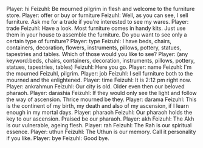 Player: hi
Feizuhl: Be mourned pilgrim in flesh and welcome to the furniture store.
Player: offer or buy or furniture
Feizuhl: Well, as you can see, I sell furniture. Ask me for a trade if you're interested to see my wares.
Player: trade
Feizuhl: Have a look. Most furniture comes in handy kits. Just use them in your house to assemble the furniture. Do you want to see only a certain type of furniture?
Player: type
Feizuhl: I have beds, chairs, containers, decoration, flowers, instruments, pillows, pottery, statues, tapestries and tables. Which of those would you like to see?
Player: (any keyword:beds, chairs, containers, decoration, instruments, pillows, pottery, statues, tapestries, tables)
Feizuhl: Here you go.
Player: name
Feizuhl: I'm the mourned Feizuhl, pilgrim.
Player: job
Feizuhl: I sell furniture both to the mourned and the enlightened.
Player: time
Feizuhl: It is 2:12 pm right now.
Player: ankrahmun
Feizuhl: Our city is old. Older even then our beloved pharaoh.
Player: darashia
Feizuhl: If they would only see the light and follow the way of ascension. Thrice mourned be they.
Player: darama
Feizuhl: This is the continent of my birth, my death and also of my ascension, if I learn enough in my mortal days.
Player: pharaoh
Feizuhl: Our pharaoh holds the key to our ascension. Praised be our pharaoh.
Player: akh
Feizuhl: The Akh is our vulnerable, ageing flesh.
Player: rah
Feizuhl: The Rah is our spiritual essence.
Player: uthun
Feizuhl: The Uthun is our memory. Call it personality if you like.
Player: bye
Feizuhl: Good bye.